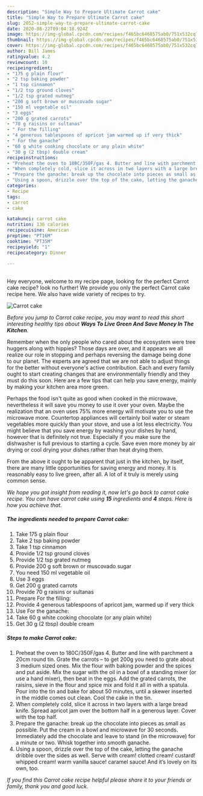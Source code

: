 ```yaml
---
description: "Simple Way to Prepare Ultimate Carrot cake"
title: "Simple Way to Prepare Ultimate Carrot cake"
slug: 2052-simple-way-to-prepare-ultimate-carrot-cake
date: 2020-08-22T09:04:18.924Z
image: https://img-global.cpcdn.com/recipes/f465bc6468575ab0/751x532cq70/carrot-cake-recipe-main-photo.jpg
thumbnail: https://img-global.cpcdn.com/recipes/f465bc6468575ab0/751x532cq70/carrot-cake-recipe-main-photo.jpg
cover: https://img-global.cpcdn.com/recipes/f465bc6468575ab0/751x532cq70/carrot-cake-recipe-main-photo.jpg
author: Bill James
ratingvalue: 4.2
reviewcount: 10
recipeingredient:
- "175 g plain flour"
- "2 tsp baking powder"
- "1 tsp cinnamon"
- "1/2 tsp ground cloves"
- "1/2 tsp grated nutmeg"
- "200 g soft brown or muscovado sugar"
- "150 ml vegetable oil"
- "3 eggs"
- "200 g grated carrots"
- "70 g raisins or sultanas"
- " For the filling"
- "4 generous tablespoons of apricot jam warmed up if very thick"
- " For the ganache"
- "60 g white cooking chocolate or any plain white"
- "30 g (2 tbsp) double cream"
recipeinstructions:
- "Preheat the oven to 180C/350F/gas 4. Butter and line with parchment a 20cm round tin. Grate the carrots – to get 200g you need to grate about 3 medium sized ones. Mix the flour with baking powder and the spices and put aside. Mix the sugar with the oil in a bowl of a standing mixer (or use a hand mixer), then beat in the eggs. Add the grated carrots, the raisins, sieve in the flour and spice mix and fold it all in with a spatula. Pour into the tin and bake for about 50 minutes, until a skewer inserted in the middle comes out clean. Cool the cake in the tin."
- "When completely cold, slice it across in two layers with a large bread knife. Spread apricot jam over the bottom half in a generous layer. Cover with the top half."
- "Prepare the ganache: break up the chocolate into pieces as small as possible. Put the cream in a bowl and microwave for 30 seconds. Immediately add the chocolate and leave to stand (in the microwave) for a minute or two. Whisk together into smooth ganache."
- "Using a spoon, drizzle over the top of the cake, letting the ganache dribble over the sides as well. Serve with cream! clotted cream! custard! whipped cream! warm vanilla sauce! caramel sauce! And it’s lovely on its own, too."
categories:
- Recipe
tags:
- carrot
- cake

katakunci: carrot cake 
nutrition: 136 calories
recipecuisine: American
preptime: "PT16M"
cooktime: "PT35M"
recipeyield: "1"
recipecategory: Dinner

---
```

<br>
Hey everyone, welcome to my recipe page, looking for the perfect Carrot cake recipe? look no further! We provide you only the perfect Carrot cake recipe here. We also have wide variety of recipes to try.
<br>


![Carrot cake](https://img-global.cpcdn.com/recipes/f465bc6468575ab0/751x532cq70/carrot-cake-recipe-main-photo.jpg)

<i>Before you jump to Carrot cake recipe, you may want to read this short interesting healthy tips about 
<strong>Ways To Live Green And Save Money In The Kitchen</strong>.</i>
</br>

Remember when the only people who cared about the ecosystem were tree huggers along with hippies? Those days are over, and it appears we all realize our role in stopping and perhaps reversing the damage being done to our planet. The experts are agreed that we are not able to adjust things for the better without everyone's active contribution. Each and every family ought to start creating changes that are environmentally friendly and they must do this soon. Here are a few tips that can help you save energy, mainly by making your kitchen area more green.

Perhaps the food isn't quite as good when cooked in the microwave, nevertheless it will save you money to use it over your oven. Maybe the realization that an oven uses 75% more energy will motivate you to use the microwave more. Countertop appliances will certainly boil water or steam vegetables more quickly than your stove, and use a lot less electricity. You might believe that you save energy by washing your dishes by hand, however that is definitely not true. Especially if you make sure the dishwasher is full previous to starting a cycle. Save even more money by air drying or cool drying your dishes rather than heat drying them.

From the above it ought to be apparent that just in the kitchen, by itself, there are many little opportunities for saving energy and money. It is reasonably easy to live green, after all. A lot of it truly is merely using common sense.


<i>We hope you got insight from reading it, now let's go back to carrot cake recipe. You can have carrot cake using <strong>15</strong> ingredients and <strong>4</strong> steps. Here is how you achieve that.
</i>

##### The ingredients needed to prepare Carrot cake:

1. Take 175 g plain flour
1. Take 2 tsp baking powder
1. Take 1 tsp cinnamon
1. Provide 1/2 tsp ground cloves
1. Provide 1/2 tsp grated nutmeg
1. Provide 200 g soft brown or muscovado sugar
1. You need 150 ml vegetable oil
1. Use 3 eggs
1. Get 200 g grated carrots
1. Provide 70 g raisins or sultanas
1. Prepare  For the filling:
1. Provide 4 generous tablespoons of apricot jam, warmed up if very thick
1. Use  For the ganache:
1. Take 60 g white cooking chocolate (or any plain white)
1. Get 30 g (2 tbsp) double cream


##### Steps to make Carrot cake:

1. Preheat the oven to 180C/350F/gas 4. Butter and line with parchment a 20cm round tin. Grate the carrots – to get 200g you need to grate about 3 medium sized ones. Mix the flour with baking powder and the spices and put aside. Mix the sugar with the oil in a bowl of a standing mixer (or use a hand mixer), then beat in the eggs. Add the grated carrots, the raisins, sieve in the flour and spice mix and fold it all in with a spatula. Pour into the tin and bake for about 50 minutes, until a skewer inserted in the middle comes out clean. Cool the cake in the tin.
1. When completely cold, slice it across in two layers with a large bread knife. Spread apricot jam over the bottom half in a generous layer. Cover with the top half.
1. Prepare the ganache: break up the chocolate into pieces as small as possible. Put the cream in a bowl and microwave for 30 seconds. Immediately add the chocolate and leave to stand (in the microwave) for a minute or two. Whisk together into smooth ganache.
1. Using a spoon, drizzle over the top of the cake, letting the ganache dribble over the sides as well. Serve with cream! clotted cream! custard! whipped cream! warm vanilla sauce! caramel sauce! And it’s lovely on its own, too.


<i>If you find this Carrot cake recipe helpful please share it to your friends or family, thank you and good luck.</i>
